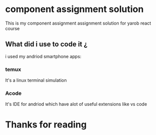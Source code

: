 # component assignment solution 

This is my component assignment assignment solution for yarob react course

## What did i use to code it ¿
 i used my andriod smartphone apps:
 

### temux
It's a linux terminal simulation

### Acode
It's IDE for andriod which have alot of useful extensions like vs code

# Thanks for reading 

